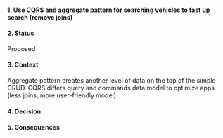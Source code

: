 #### 1. Use CQRS and aggregate pattern for searching vehicles to fast up search (remove joins)

#### 2. Status 
Proposed

#### 3. Context 
Aggregate pattern creates another level of data on the top of the simple CRUD. 
CQRS differs query and commands data model to optimize apps (less joins, more user-friendly model)

#### 4. Decision 

#### 5. Consequences 
